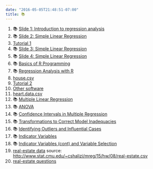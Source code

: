 ```yaml
---
date: "2016-05-05T21:48:51-07:00"
title: 📚
---
```





1.   📚 [Slide 1: Introduction to regression analysis](/regression/regression1.html) 
2.   📚 [Slide 2: Simple Linear Regression](/regression/regression2.html)
3. [Tutorial 1](/regression/tutorial_1.pdf)
4. 📚 [Slide 3: Simple Linear Regression](/regression/regression3.html)
5. 📚 [Slide 4: Simple Linear Regression](/regression/regression4.html)
6. 📚 [Basics of R Programming](/regression/regression5.html)
7. 📚 [Regression Analysis with R](/regression/SimpleLinearRegression2.html)
8. [house.csv](/regression/house.csv)
9. [Tutorial 2](/regression/tutorial2.pdf)
10. [Other software](/regression/othersoftware.html)
11. [heart.data.csv](/regression/heart.data.csv)
12. 📚 [Multiple Linear Regression](/regression/regression6.html)
13. 📚 [ANOVA](/regression/regression7.html)
14. 📚 [Confidence Intervals in Multiple Regression](/regression/regression8.html)
15. 📚 [Transformations to Correct Model Inadequacies](/regression/regression9.html)
16. 📚 [Identifying Outliers and Influential Cases](/regression/regression10.html)
17. 📚 [Indicator Variables](/regression/regression11.html)
18. 📚 [Indicator Variables (cont) and Variable Selection](/regression/regression12.pdf)
19. [real-estate data](/regression/real-estate.csv)
source: http://www.stat.cmu.edu/~cshalizi/mreg/15/hw/08/real-estate.csv
20. [real-estate questions](/regression/variableSelectionproblems.pdf)